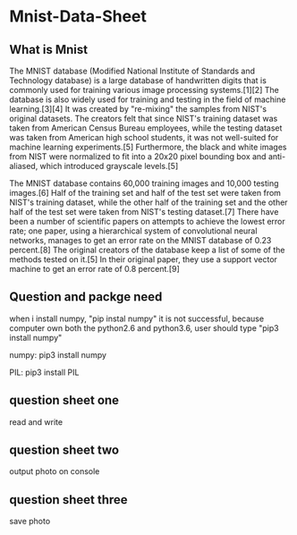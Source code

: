 # Mnist-Data-Sheet

## What is Mnist 

The MNIST database (Modified National Institute of Standards and Technology database) is a large database of handwritten digits that is commonly used for training various image processing systems.[1][2] The database is also widely used for training and testing in the field of machine learning.[3][4] It was created by "re-mixing" the samples from NIST's original datasets. The creators felt that since NIST's training dataset was taken from American Census Bureau employees, while the testing dataset was taken from American high school students, it was not well-suited for machine learning experiments.[5] Furthermore, the black and white images from NIST were normalized to fit into a 20x20 pixel bounding box and anti-aliased, which introduced grayscale levels.[5]

The MNIST database contains 60,000 training images and 10,000 testing images.[6] Half of the training set and half of the test set were taken from NIST's training dataset, while the other half of the training set and the other half of the test set were taken from NIST's testing dataset.[7] There have been a number of scientific papers on attempts to achieve the lowest error rate; one paper, using a hierarchical system of convolutional neural networks, manages to get an error rate on the MNIST database of 0.23 percent.[8] The original creators of the database keep a list of some of the methods tested on it.[5] In their original paper, they use a support vector machine to get an error rate of 0.8 percent.[9]


## Question and packge need 

when i install numpy, "pip instal numpy" it is not successful, because computer own both the python2.6 and python3.6, user should type "pip3 install numpy"

numpy: pip3 install numpy

PIL: pip3 install PIL

## question sheet one

read and write

## question sheet two

output photo on console

## question sheet three 
save photo 


##
